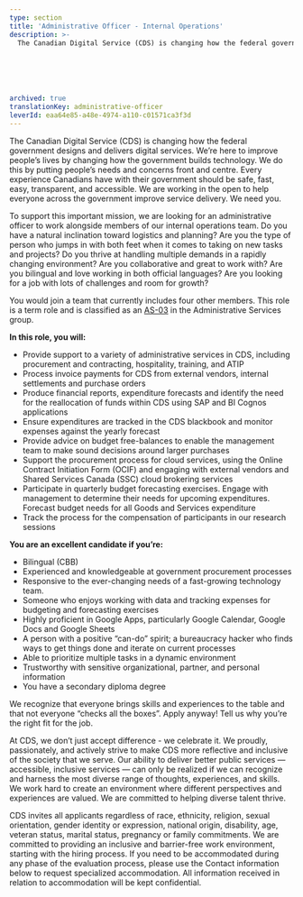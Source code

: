 ```yaml
---
type: section
title: 'Administrative Officer - Internal Operations'
description: >-
  The Canadian Digital Service (CDS) is changing how the federal government designs and delivers digital services. We’re here to improve people’s lives by changing how the government builds technology. 






archived: true
translationKey: administrative-officer
leverId: eaa64e85-a48e-4974-a110-c01571ca3f3d
---
```


The Canadian Digital Service (CDS) is changing how the federal government designs and delivers digital services. We’re here to improve people’s lives by changing how the government builds technology. We do this by putting people’s needs and concerns front and centre. Every experience Canadians have with their government should be safe, fast, easy, transparent, and accessible. We are working in the open to help everyone across the government improve service delivery. We need you.

To support this important mission, we are looking for an administrative officer to work alongside members of our internal operations team. Do you have a natural inclination toward logistics and planning? Are you the type of person who jumps in with both feet when it comes to taking on new tasks and projects? Do you thrive at handling multiple demands in a rapidly changing environment? Are you collaborative and great to work with? Are you bilingual and love working in both official languages? Are you looking for a job with lots of challenges and room for growth? 

You would join a team that currently includes four other members. This role is a term role and is classified as an [AS-03](https://www.tbs-sct.gc.ca/agreements-conventions/view-visualiser-eng.aspx?id=15#toc27742227743) in the Administrative Services group.

**In this role, you will:**

- Provide support to a variety of administrative services in CDS, including procurement and contracting, hospitality, training, and ATIP
- Process invoice payments for CDS from external vendors, internal settlements and purchase orders
- Produce financial reports, expenditure forecasts and identify the need for the reallocation of funds within CDS using SAP and BI Cognos applications
- Ensure expenditures are tracked in the CDS blackbook and monitor expenses against the yearly forecast
- Provide advice on budget free-balances to enable the management team to make  sound decisions around larger purchases
- Support the procurement process for cloud services, using the Online Contract Initiation Form (OCIF) and engaging with external vendors and Shared Services Canada (SSC) cloud brokering services
- Participate in quarterly budget forecasting exercises.  Engage with management to determine their needs for upcoming expenditures.  Forecast budget needs for all Goods and Services expenditure
- Track the process for the compensation of participants in our research sessions

**You are an excellent candidate if you’re:**

- Bilingual (CBB)
- Experienced and knowledgeable at government procurement processes
- Responsive to the ever-changing needs of a fast-growing technology team.
- Someone who enjoys working with data and tracking expenses for budgeting and forecasting exercises
- Highly proficient in Google Apps, particularly Google Calendar, Google Docs and Google Sheets
- A person with a positive “can-do” spirit; a bureaucracy hacker who finds ways to get things done and iterate on current processes
- Able to prioritize multiple tasks in a dynamic environment
- Trustworthy with sensitive organizational, partner, and personal information
- You have a secondary diploma degree

We recognize that everyone brings skills and experiences to the table and that not everyone “checks all the boxes”. Apply anyway! Tell us why you’re the right fit for the job.

At CDS, we don’t just accept difference - we celebrate it. We proudly, passionately, and actively strive to make CDS more reflective and inclusive of the society that we serve. Our ability to deliver better public services — accessible, inclusive services — can only be realized if we can recognize and harness the most diverse range of thoughts, experiences, and skills. We work hard to create an environment where different perspectives and experiences are valued. We are committed to helping diverse talent thrive.

CDS invites all applicants regardless of race, ethnicity, religion, sexual orientation, gender identity or expression, national origin, disability, age, veteran status, marital status, pregnancy or family commitments. We are committed to providing an inclusive and barrier-free work environment, starting with the hiring process. If you need to be accommodated during any phase of the evaluation process, please use the Contact information below to request specialized accommodation. All information received in relation to accommodation will be kept confidential.








